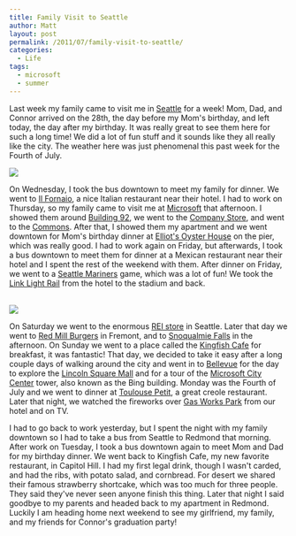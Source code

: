 ```yaml
---
title: Family Visit to Seattle
author: Matt
layout: post
permalink: /2011/07/family-visit-to-seattle/
categories:
  - Life
tags:
  - microsoft
  - summer
---
```


Last week my family came to visit me in [Seattle][1] for a week! Mom, Dad, and Connor arrived on the 28th, the day before my Mom's birthday, and left today, the day after my birthday. It was really great to see them here for such a long time! We did a lot of fun stuff and it sounds like they all really like the city. The weather here was just phenomenal this past week for the Fourth of July.

 [1]: http://www.seattle.gov/living/

[![][3]][3]

 [2]: http://mbmccormick.github.com/images/2012/05/268703_2214640812012_1427330284_2517172_1125276_n.jpg
 [3]: http://mbmccormick.github.com/images/2012/05/268703_2214640812012_1427330284_2517172_1125276_n.jpg

On Wednesday, I took the bus downtown to meet my family for dinner. We went to [Il Fornaio][4], a nice Italian restaurant near their hotel. I had to work on Thursday, so my family came to visit me at [Microsoft][5] that afternoon. I showed them around [Building 92][6], we went to the [Company Store][7], and went to the [Commons][8]. After that, I showed them my apartment and we went downtown for Mom's birthday dinner at [Elliot's Oyster House][9] on the pier, which was really good. I had to work again on Friday, but afterwards, I took a bus downtown to meet them for dinner at a Mexican restaurant near their hotel and I spent the rest of the weekend with them. After dinner on Friday, we went to a [Seattle Mariners][10] game, which was a lot of fun! We took the [Link Light Rail][11] from the hotel to the stadium and back.

 [4]: http://www.ilfornaio.com/
 [5]: http://www.microsoft.com/en-us/default.aspx
 [6]: http://www.microsoft.com/about/companyinformation/visitorcenter/en/us/location.aspx
 [7]: https://shop.ecompanystore.com/mseppstore/Login.aspx
 [8]: http://blogs.msdn.com/b/crm/archive/2009/04/20/the-microsoft-mall.aspx
 [9]: http://www.elliottsoysterhouse.com/
 [10]: http://seattle.mariners.mlb.com/index.jsp?c_id=sea
 [11]: http://www.soundtransit.org/Schedules/Central-Link-light-rail.xml

[  
![][13]][13]

 [12]: http://mbmccormick.github.com/images/2012/05/270138_2214631331775_1427330284_2517159_4716495_n.jpg
 [13]: http://mbmccormick.github.com/images/2012/05/270138_2214631331775_1427330284_2517159_4716495_n.jpg

On Saturday we went to the enormous [REI store][14] in Seattle. Later that day we went to [Red Mill Burgers][15] in Fremont, and to [Snoqualmie Falls][16] in the afternoon. On Sunday we went to a place called the [Kingfish Cafe][17] for breakfast, it was fantastic! That day, we decided to take it easy after a long couple days of walking around the city and went in to [Bellevue][18] for the day to explore the [Lincoln Square Mall][19] and for a tour of the [Microsoft City Center][20] tower, also known as the Bing building. Monday was the Fourth of July and we went to dinner at [Toulouse Petit][21], a great creole restaurant. Later that night, we watched the fireworks over [Gas Works Park][22] from our hotel and on TV.

 [14]: http://www.rei.com/stores/11
 [15]: http://www.redmillburgers.com/
 [16]: http://www.snoqualmiefalls.com/
 [17]: http://thekingfishcafe.com/
 [18]: http://www.ci.bellevue.wa.us/
 [19]: http://www.bellevuecollection.com/
 [20]: https://foursquare.com/venue/152205
 [21]: http://toulousepetit.com/
 [22]: http://www.seattle.gov/parks/park_detail.asp?ID=293

I had to go back to work yesterday, but I spent the night with my family downtown so I had to take a bus from Seattle to Redmond that morning. After work on Tuesday, I took a bus downtown again to meet Mom and Dad for my birthday dinner. We went back to Kingfish Cafe, my new favorite restaurant, in Capitol Hill. I had my first legal drink, though I wasn't carded, and had the ribs, with potato salad, and cornbread. For desert we shared their famous strawberry shortcake, which was too much for three people. They said they've never seen anyone finish this thing. Later that night I said goodbye to my parents and headed back to my apartment in Redmond. Luckily I am heading home next weekend to see my girlfriend, my family, and my friends for Connor's graduation party!